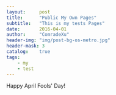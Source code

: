 ```yaml
---
layout:     post
title:      "Public My Own Pages"
subtitle:   "This is my tests Pages"
date:       2016-04-01
author:     "ComradeXu"
header-img: "img/post-bg-os-metro.jpg"
header-mask: 3
catalog:    true
tags:
    - my
    - test
---
```


Happy April Fools' Day!